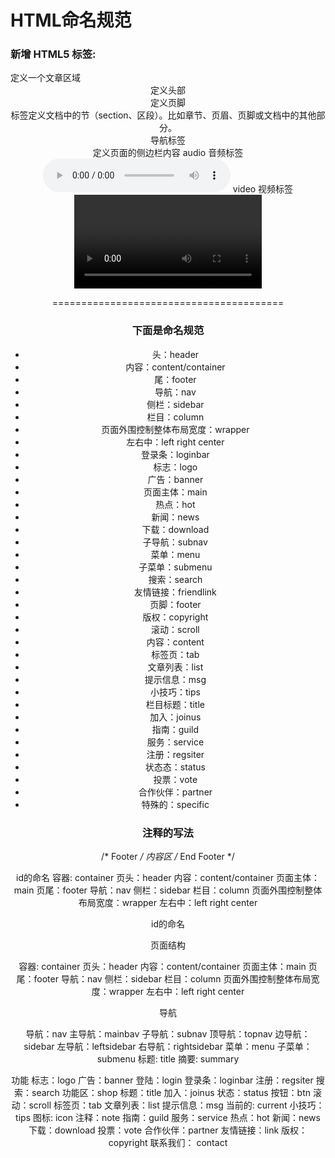 # HTML命名规范

### 新增 HTML5 标签:
<article>  定义一个文章区域
<header>   定义头部
<footer>   定义页脚
<section>   标签定义文档中的节（section、区段）。比如章节、页眉、页脚或文档中的其他部分。
<nav>   导航标签
<aside>  定义页面的侧边栏内容
audio  音频标签  <audio src="路径和文件名.mp4" controls="controls"></audio>
video  视频标签  <video src="路径和文件名.mp4" controls="controls"></video>

========================================
### 下面是命名规范

+ 头：header　　
+ 内容：content/container　　
+ 尾：footer　　
+ 导航：nav　　
+ 侧栏：sidebar
+ 栏目：column　　
+ 页面外围控制整体布局宽度：wrapper　　
+ 左右中：left right center　　
+ 登录条：loginbar　　
+ 标志：logo　　
+ 广告：banner　　
+ 页面主体：main　　
+ 热点：hot　　
+ 新闻：news
+ 下载：download　　
+ 子导航：subnav　　
+ 菜单：menu　　
+ 子菜单：submenu　　
+ 搜索：search　　
+ 友情链接：friendlink　　
+ 页脚：footer　　
+ 版权：copyright　　
+ 滚动：scroll　　
+ 内容：content
+ 标签页：tab
+ 文章列表：list
+ 提示信息：msg
+ 小技巧：tips
+ 栏目标题：title
+ 加入：joinus
+ 指南：guild
+ 服务：service
+ 注册：regsiter
+ 状态态：status
+ 投票：vote
+ 合作伙伴：partner
+ 特殊的：specific

### 注释的写法

/* Footer */
内容区
/* End Footer */

id的命名
容器: container
页头：header
内容：content/container
页面主体：main
页尾：footer
导航：nav
侧栏：sidebar
栏目：column
页面外围控制整体布局宽度：wrapper
左右中：left right center


id的命名

页面结构

容器: container
页头：header
内容：content/container
页面主体：main
页尾：footer
导航：nav
侧栏：sidebar
栏目：column
页面外围控制整体布局宽度：wrapper
左右中：left right center

导航

导航：nav
主导航：mainbav
子导航：subnav
顶导航：topnav
边导航：sidebar
左导航：leftsidebar
右导航：rightsidebar
菜单：menu
子菜单：submenu
标题: title
摘要: summary

功能
标志：logo
广告：banner
登陆：login
登录条：loginbar
注册：regsiter
搜索：search
功能区：shop
标题：title
加入：joinus
状态：status
按钮：btn
滚动：scroll
标签页：tab
文章列表：list
提示信息：msg
当前的: current
小技巧：tips
图标: icon
注释：note
指南：guild
服务：service
热点：hot
新闻：news
下载：download
投票：vote
合作伙伴：partner
友情链接：link
版权：copyright 
联系我们： contact
